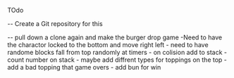 TOdo

-- Create a Git repository for this

-- pull down a clone again and make the burger drop game
    -Need to have the charactor locked to the bottom 
     and move right left
    - need to have randome blocks fall from top randomly at timers
    - on colision add to stack
    - count number on stack
    - maybe add diffrent types  for toppings on the top 
    - add a bad topping that game overs
    - add bun for win
